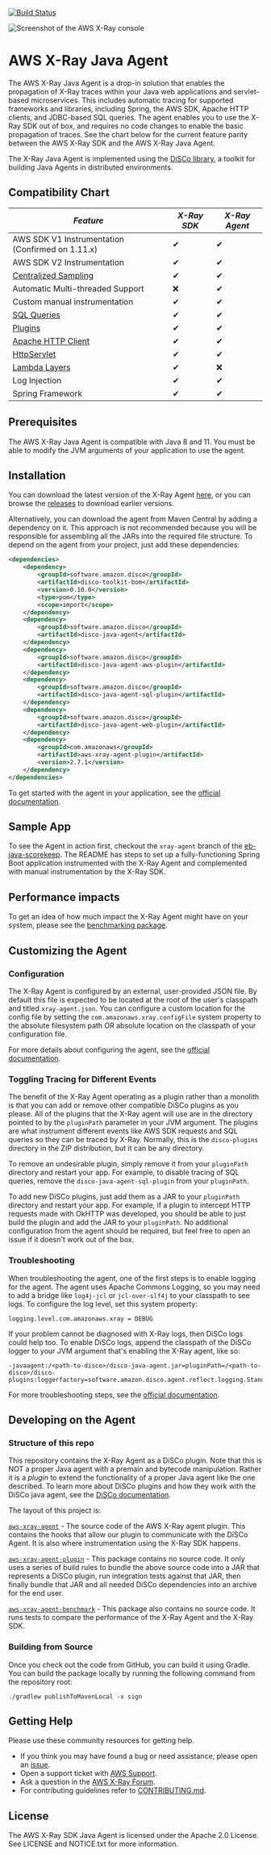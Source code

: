 [![Build Status](https://travis-ci.com/aws/aws-xray-java-agent.svg?branch=master)](https://travis-ci.com/aws/aws-xray-java-agent)

![Screenshot of the AWS X-Ray console](/images/xray-agent-sample.png?raw=true)

# AWS X-Ray Java Agent

The AWS X-Ray Java Agent is a drop-in solution that enables the propagation of X-Ray traces within your Java web applications and servlet-based microservices. 
This includes automatic tracing for supported frameworks and libraries, including Spring, the AWS SDK, Apache HTTP clients, and JDBC-based SQL queries. 
The agent enables you to use the X-Ray SDK out of box, and requires no code changes to enable the basic propagation of traces. 
See the chart below for the current feature parity between the AWS X-Ray SDK and the AWS X-Ray Java Agent.

The X-Ray Java Agent is implemented using the [DiSCo library](https://github.com/awslabs/disco), a toolkit for building Java Agents in distributed environments.

## Compatibility Chart

| *Feature*	| *X-Ray SDK*	| *X-Ray Agent* |
| ----------- | ----------- | ----------- |
| AWS SDK V1 Instrumentation (Confirmed on 1.11.x) | ✔ | ✔ | 
| AWS SDK V2 Instrumentation | ✔ | ✔ | 
| [Centralized Sampling](https://docs.aws.amazon.com/xray/latest/devguide/xray-console-sampling.html) | ✔ | ✔ | 
| Automatic Multi-threaded Support | ❌ | ✔ | 
| Custom manual instrumentation | ✔ | ✔ | 
| [SQL Queries](https://docs.aws.amazon.com/xray/latest/devguide/xray-sdk-java-sqlclients.html) | ✔ | ✔ | 
| [Plugins](https://docs.aws.amazon.com/xray/latest/devguide/xray-sdk-java-configuration.html#xray-sdk-java-configuration-plugins) | ✔ | ✔ | 
| [Apache HTTP Client](https://docs.aws.amazon.com/xray/latest/devguide/xray-sdk-java-httpclients.html) | ✔ | ✔ | 
| [HttpServlet](https://docs.aws.amazon.com/xray/latest/devguide/xray-sdk-java-filters.html) | ✔ | ✔ | 
| [Lambda Layers](https://docs.aws.amazon.com/lambda/latest/dg/configuration-layers.html) | ✔ | ❌ | 
| Log Injection | ✔ | ✔ | 
| Spring Framework | ✔ | ✔ | 

## Prerequisites

The AWS X-Ray Java Agent is compatible with Java 8 and 11. You must be able to modify the JVM arguments of your
application to use the agent.

## Installation

You can download the latest version of the X-Ray Agent [here](https://github.com/aws/aws-xray-java-agent/releases/latest/download/xray-agent.zip),
or you can browse the [releases](https://github.com/aws/aws-xray-java-agent/releases) to download earlier versions.

Alternatively, you can download the agent from Maven Central by adding a dependency on it. This approach is
not recommended because you will be responsible for assembling all the JARs into the required file structure. 
To depend on the agent from your project, just add these dependencies:

```xml
<dependencies>
    <dependency>
        <groupId>software.amazon.disco</groupId>
        <artifactId>disco-toolkit-bom</artifactId>
        <version>0.10.0</version>
        <type>pom</type>
        <scope>import</scope>
    </dependency>
    <dependency>
        <groupId>software.amazon.disco</groupId>
        <artifactId>disco-java-agent</artifactId>
    </dependency>
    <dependency>
        <groupId>software.amazon.disco</groupId>
        <artifactId>disco-java-agent-aws-plugin</artifactId>
    </dependency>
    <dependency>
        <groupId>software.amazon.disco</groupId>
        <artifactId>disco-java-agent-sql-plugin</artifactId>
    </dependency>
    <dependency>
        <groupId>software.amazon.disco</groupId>
        <artifactId>disco-java-agent-web-plugin</artifactId>
    </dependency>
    <dependency>
        <groupId>com.amazonaws</groupId>
        <artifactId>aws-xray-agent-plugin</artifactId>
        <version>2.7.1</version>
    </dependency>
</dependencies>
```

To get started with the agent in your application, see the [official documentation](https://docs.aws.amazon.com/xray/latest/devguide/aws-x-ray-auto-instrumentation-agent-for-java.html#XRayAutoInstrumentationAgent-GettingStarted).

## Sample App

To see the Agent in action first, checkout the `xray-agent` branch of the [eb-java-scorekeep](https://github.com/aws-samples/eb-java-scorekeep/tree/xray-agent).
The README has steps to set up a fully-functioning Spring Boot application instrumented with the X-Ray
Agent and complemented with manual instrumentation by the X-Ray SDK.

## Performance impacts

To get an idea of how much impact the X-Ray Agent might have on your system, please see the [benchmarking package](https://github.com/aws/aws-xray-java-agent/tree/master/aws-xray-agent-benchmark).

## Customizing the Agent

### Configuration

The X-Ray Agent is configured by an external, user-provided JSON file. By default this file is expected to be located at 
the root of the user's classpath and titled `xray-agent.json`. You can configure a custom location for the config
file by setting the `com.amazonaws.xray.configFile` system property to the absolute filesystem path OR
absolute location on the classpath of your configuration file.

For more details about configuring the agent, see the [official documentation](https://docs.aws.amazon.com/xray/latest/devguide/aws-x-ray-auto-instrumentation-agent-for-java.html#XRayAutoInstrumentationAgent-Configuration).

### Toggling Tracing for Different Events

The benefit of the X-Ray Agent operating as a plugin rather than a monolith is that you can add or remove other
compatible DiSCo plugins as you please. All of the plugins that the X-Ray agent will use are in the directory pointed
to by the `pluginPath` parameter in your JVM argument. The plugins are what instrument different events like AWS SDK requests
and SQL queries so they can be traced by X-Ray. Normally, this is the `disco-plugins` directory in the ZIP distribution,
but it can be any directory.

To remove an undesirable plugin, simply remove it from your `pluginPath` directory and restart your app. For example, to
disable tracing of SQL queries, remove the `disco-java-agent-sql-plugin` from your `pluginPath`.

To add new DiSCo plugins, just add them as a JAR to your `pluginPath` directory and restart your app. For example, if a
plugin to intercept HTTP requests made with OkHTTP was developed, you should be able to just build the plugin and add the
JAR to your `pluginPath`. No additional configuration from the agent should be required, but feel free to open an issue if it
doesn't work out of the box.

### Troubleshooting

When troubleshooting the agent, one of the first steps is to enable logging for the agent. The agent uses Apache Commons Logging,
so you may need to add a bridge like `log4j-jcl` or `jcl-over-slf4j` to your classpath to see logs. To configure the log level,
set this system property:

```
logging.level.com.amazonaws.xray = DEBUG
```

If your problem cannot be diagnosed with X-Ray logs, then DiSCo logs could help too.
To enable DiSCo logs, append the classpath of the DiSCo logger to your JVM argument that's enabling the X-Ray agent, like so:

```
-javaagent:/<path-to-disco>/disco-java-agent.jar=pluginPath=/<path-to-disco>/disco-plugins:loggerfactory=software.amazon.disco.agent.reflect.logging.StandardOutputLoggerFactory:verbose
```

For more troubleshooting steps, see the [official documentation](https://docs.aws.amazon.com/xray/latest/devguide/aws-x-ray-auto-instrumentation-agent-for-java.html#XRayAutoInstrumentationAgent-Troubleshooting).

## Developing on the Agent

### Structure of this repo

This repository contains the X-Ray Agent as a DiSCo plugin. Note that this is NOT a proper Java agent with 
a premain and bytecode manipulation. Rather it is a *plugin* to extend the functionality of a proper Java agent 
like the one described. To learn more about DiSCo plugins and how they
work with the DiSCo java agent, see the [DiSCo documentation](https://github.com/awslabs/disco/tree/master/disco-java-agent/disco-java-agent).

The layout of this project is:

[`aws-xray-agent`](https://github.com/aws/aws-xray-java-agent/tree/master/aws-xray-agent) - The source code of the AWS
X-Ray agent plugin. This contains the hooks that allow our plugin to communicate with the DiSCo Agent. It is also where
instrumentation using the X-Ray SDK happens.

[`aws-xray-agent-plugin`](https://github.com/aws/aws-xray-java-agent/tree/master/aws-xray-agent-plugin) - This package
contains no source code. It only uses a series of build rules to bundle the above source code into a JAR that represents
a DiSCo plugin, run integration tests against that JAR, then finally bundle that JAR and all needed DiSCo dependencies into
an archive for the end user.

[`aws-xray-agent-benchmark`](https://github.com/aws/aws-xray-java-agent/tree/master/aws-xray-agent-benchmark) - This package
also contains no source code. It runs tests to compare the performance of the X-Ray Agent and the X-Ray SDK.

### Building from Source

Once you check out the code from GitHub, you can build it using Gradle. You can build the package locally by running the following command from the repository root:

```
./gradlew publishToMavenLocal -x sign
```

## Getting Help

Please use these community resources for getting help.

* If you think you may have found a bug or need assistance, please open an [issue](https://github.com/aws/aws-xray-java-agent/issues/new).
* Open a support ticket with [AWS Support](http://docs.aws.amazon.com/awssupport/latest/user/getting-started.html).
* Ask a question in the [AWS X-Ray Forum](https://forums.aws.amazon.com/forum.jspa?forumID=241&start=0).
* For contributing guidelines refer to [CONTRIBUTING.md](https://github.com/aws/aws-xray-java-agent/blob/master/CONTRIBUTING.md).

## License

The AWS X-Ray SDK Java Agent is licensed under the Apache 2.0 License. See LICENSE and NOTICE.txt for more information.

